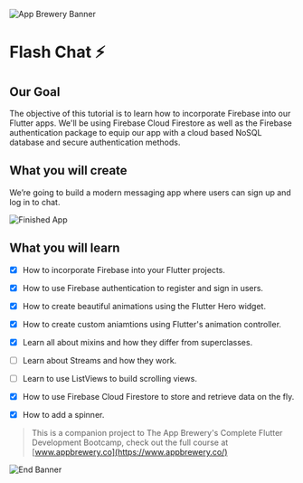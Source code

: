 ![App Brewery Banner](https://github.com/londonappbrewery/Images/blob/master/AppBreweryBanner.png)


# Flash Chat ⚡️

## Our Goal

The objective of this tutorial is to learn how to incorporate Firebase into our Flutter apps. We'll be using Firebase Cloud Firestore as well as the Firebase authentication package to equip our app with a cloud based NoSQL database and secure authentication methods. 


## What you will create

We’re going to build a modern messaging app where users can sign up and log in to chat.

![Finished App](https://github.com/londonappbrewery/Images/blob/master/flash_chat_flutter_demo.gif)

## What you will learn

- [x] How to incorporate Firebase into your Flutter projects.
- [x] How to use Firebase authentication to register and sign in users.
- [x] How to create beautiful animations using the Flutter Hero widget.
- [x] How to create custom aniamtions using Flutter's animation controller. 
- [x] Learn all about mixins and how they differ from superclasses.
- [ ] Learn about Streams and how they work.
- [ ] Learn to use ListViews to build scrolling views.
- [x] How to use Firebase Cloud Firestore to store and retrieve data on the fly.
- [x] How to add a spinner.


>This is a companion project to The App Brewery's Complete Flutter Development Bootcamp, check out the full course at [www.appbrewery.co](https://www.appbrewery.co/)

![End Banner](https://github.com/londonappbrewery/Images/blob/master/readme-end-banner.png)
